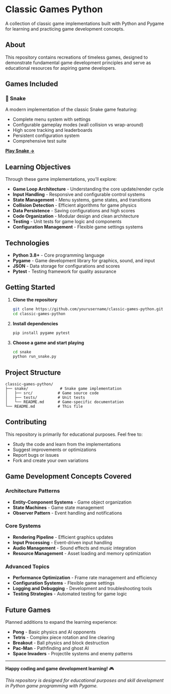 # Classic Games Python

A collection of classic game implementations built with Python and Pygame for learning and practicing game development concepts.

## About

This repository contains recreations of timeless games, designed to demonstrate fundamental game development principles and serve as educational resources for aspiring game developers.

## Games Included

### 🐍 Snake
A modern implementation of the classic Snake game featuring:
- Complete menu system with settings
- Configurable gameplay modes (wall collision vs wrap-around)
- High score tracking and leaderboards
- Persistent configuration system
- Comprehensive test suite

[**Play Snake →**](snake/)

## Learning Objectives

Through these game implementations, you'll explore:

- **Game Loop Architecture** - Understanding the core update/render cycle
- **Input Handling** - Responsive and configurable control systems
- **State Management** - Menu systems, game states, and transitions
- **Collision Detection** - Efficient algorithms for game physics
- **Data Persistence** - Saving configurations and high scores
- **Code Organization** - Modular design and clean architecture
- **Testing** - Unit tests for game logic and components
- **Configuration Management** - Flexible game settings systems

## Technologies

- **Python 3.8+** - Core programming language
- **Pygame** - Game development library for graphics, sound, and input
- **JSON** - Data storage for configurations and scores
- **Pytest** - Testing framework for quality assurance

## Getting Started

1. **Clone the repository**
   ```bash
   git clone https://github.com/yourusername/classic-games-python.git
   cd classic-games-python
   ```

2. **Install dependencies**
   ```bash
   pip install pygame pytest
   ```

3. **Choose a game and start playing**
   ```bash
   cd snake
   python run_snake.py
   ```

## Project Structure

```
classic-games-python/
├── snake/              # Snake game implementation
│   ├── src/           # Game source code
│   ├── tests/         # Unit tests
│   └── README.md      # Game-specific documentation
└── README.md          # This file
```

## Contributing

This repository is primarily for educational purposes. Feel free to:
- Study the code and learn from the implementations
- Suggest improvements or optimizations
- Report bugs or issues
- Fork and create your own variations

## Game Development Concepts Covered

### Architecture Patterns
- **Entity-Component Systems** - Game object organization
- **State Machines** - Game state management
- **Observer Pattern** - Event handling and notifications

### Core Systems
- **Rendering Pipeline** - Efficient graphics updates
- **Input Processing** - Event-driven input handling
- **Audio Management** - Sound effects and music integration
- **Resource Management** - Asset loading and memory optimization

### Advanced Topics
- **Performance Optimization** - Frame rate management and efficiency
- **Configuration Systems** - Flexible game settings
- **Logging and Debugging** - Development and troubleshooting tools
- **Testing Strategies** - Automated testing for game logic

## Future Games

Planned additions to expand the learning experience:
- **Pong** - Basic physics and AI opponents
- **Tetris** - Complex piece rotation and line clearing
- **Breakout** - Ball physics and block destruction
- **Pac-Man** - Pathfinding and ghost AI
- **Space Invaders** - Projectile systems and enemy patterns

---

**Happy coding and game development learning!** 🎮

*This repository is designed for educational purposes and skill development in Python game programming with Pygame.*
